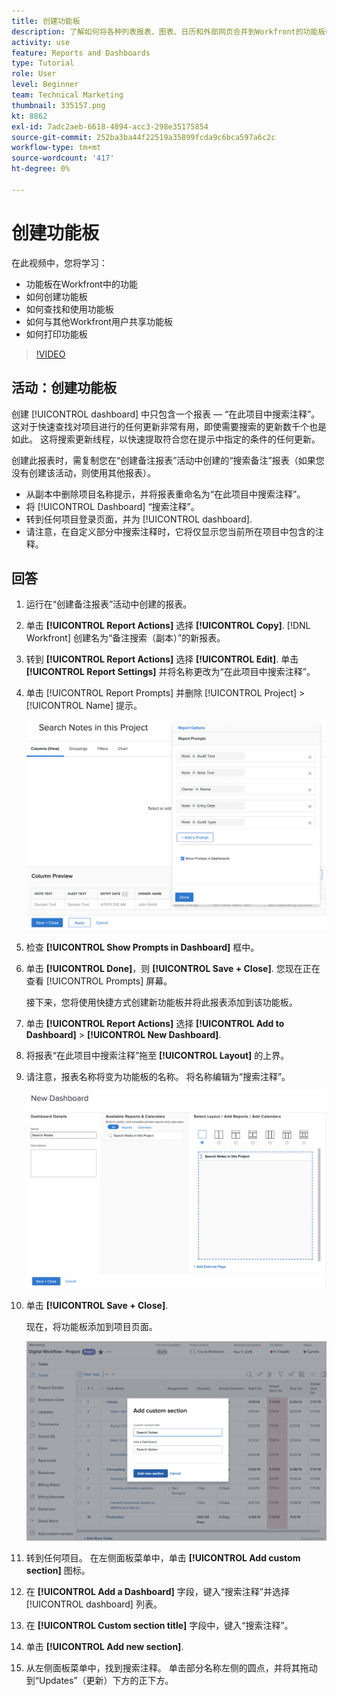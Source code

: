 ```yaml
---
title: 创建功能板
description: 了解如何将各种列表报表、图表、日历和外部网页合并到Workfront的功能板中。
activity: use
feature: Reports and Dashboards
type: Tutorial
role: User
level: Beginner
team: Technical Marketing
thumbnail: 335157.png
kt: 8862
exl-id: 7adc2aeb-6618-4894-acc3-298e35175854
source-git-commit: 252ba3ba44f22519a35899fcda9c6bca597a6c2c
workflow-type: tm+mt
source-wordcount: '417'
ht-degree: 0%

---
```


# 创建功能板

在此视频中，您将学习：

* 功能板在Workfront中的功能
* 如何创建功能板
* 如何查找和使用功能板
* 如何与其他Workfront用户共享功能板
* 如何打印功能板

>[!VIDEO](https://video.tv.adobe.com/v/335157/?quality=12)

## 活动：创建功能板

创建 [!UICONTROL dashboard] 中只包含一个报表 — “在此项目中搜索注释”。 这对于快速查找对项目进行的任何更新非常有用，即使需要搜索的更新数千个也是如此。 这将搜索更新线程，以快速提取符合您在提示中指定的条件的任何更新。

创建此报表时，需复制您在“创建备注报表”活动中创建的“搜索备注”报表（如果您没有创建该活动，则使用其他报表）。

* 从副本中删除项目名称提示，并将报表重命名为“在此项目中搜索注释”。
* 将 [!UICONTROL Dashboard] “搜索注释”。
* 转到任何项目登录页面，并为 [!UICONTROL dashboard].
* 请注意，在自定义部分中搜索注释时，它将仅显示您当前所在项目中包含的注释。

## 回答

1. 运行在“创建备注报表”活动中创建的报表。
1. 单击 **[!UICONTROL Report Actions]** 选择 **[!UICONTROL Copy]**. [!DNL Workfront] 创建名为“备注搜索（副本）”的新报表。
1. 转到 **[!UICONTROL Report Actions]** 选择 **[!UICONTROL Edit]**. 单击 **[!UICONTROL Report Settings]** 并将名称更改为“在此项目中搜索注释”。
1. 单击 [!UICONTROL Report Prompts] 并删除 [!UICONTROL Project] > [!UICONTROL Name] 提示。

   ![用于创建新功能板的屏幕图像](assets/edit-report-prompts.png)

1. 检查 **[!UICONTROL Show Prompts in Dashboard]** 框中。
1. 单击 **[!UICONTROL Done]**，则 **[!UICONTROL Save + Close]**. 您现在正在查看 [!UICONTROL Prompts] 屏幕。

   接下来，您将使用快捷方式创建新功能板并将此报表添加到该功能板。

1. 单击 **[!UICONTROL Report Actions]** 选择 **[!UICONTROL Add to Dashboard]** > **[!UICONTROL New Dashboard]**.
1. 将报表“在此项目中搜索注释”拖至 **[!UICONTROL Layout]** 的上界。
1. 请注意，报表名称将变为功能板的名称。 将名称编辑为“搜索注释”。

   ![用于创建新功能板的屏幕图像](assets/create-dashboard.png)

1. 单击 **[!UICONTROL Save + Close]**.

   现在，将功能板添加到项目页面。

   ![用于创建新功能板的屏幕图像](assets/add-custom-section.png)

1. 转到任何项目。 在左侧面板菜单中，单击 **[!UICONTROL Add custom section]** 图标。
1. 在 **[!UICONTROL Add a Dashboard]** 字段，键入“搜索注释”并选择 [!UICONTROL dashboard] 列表。
1. 在 **[!UICONTROL Custom section title]** 字段中，键入“搜索注释”。
1. 单击 **[!UICONTROL Add new section]**.
1. 从左侧面板菜单中，找到搜索注释。 单击部分名称左侧的圆点，并将其拖动到“Updates”（更新）下方的正下方。
